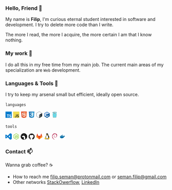 ### Hello, Friend 👋

My name is **Filip**, I'm curious eternal student interested in software and
development. I try to delete more code than I write.

The more I read, the more I acquire, the more certain I am that I know nothing.

### My work 🧗

I do all this in my free time from my main job. The current main areas of my
specialization are `Web` development.

### Languages & Tools 🔨

I try to keep my arsenal small but efficient, ideally open source.

`languages`

<code><img height="20" src="icons/typescript.svg"></code>
<code><img height="20" src="icons/javascript.svg"></code>
<code><img height="20" src="icons/html.svg"></code>
<code><img height="20" src="icons/css3.svg"></code>
<code><img height="20" src="icons/bash.svg"></code>
<code><img height="20" src="icons/c.svg"></code>
<code><img height="20" src="icons/go.svg"></code>

`tools`

<code><img height="20" src="icons/visual-studio-code.svg"></code>
<code><img height="20" src="icons/node-js.svg"></code>
<code><img height="20" src="icons/deno.svg"></code>
<code><img height="20" src="icons/github.svg"></code>
<code><img height="20" src="icons/gitlab.svg"></code>
<code><img height="20" src="icons/linux.svg"></code>
<code><img height="20" src="icons/debian.svg"></code>
<code><img height="20" src="icons/docker.svg"></code>

### Contact 📫

Wanna grab coffee? ☕

- How to reach me <filip.seman@protonmail.com> or <seman.filip@gmail.com>
- Other networks [StackOwerflow], [LinkedIn]

[StackOwerflow]: https://stackoverflow.com/users/4396730
[LinkedIn]: https://www.linkedin.com/in/filipseman
